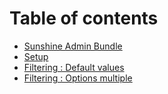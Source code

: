 # Table of contents

* [Sunshine Admin Bundle](README.md)
* [Setup](setup.md)
* [Filtering : Default values](filtering-default-values.md)
* [Filtering : Options multiple](filtering-options-multiple.md)

